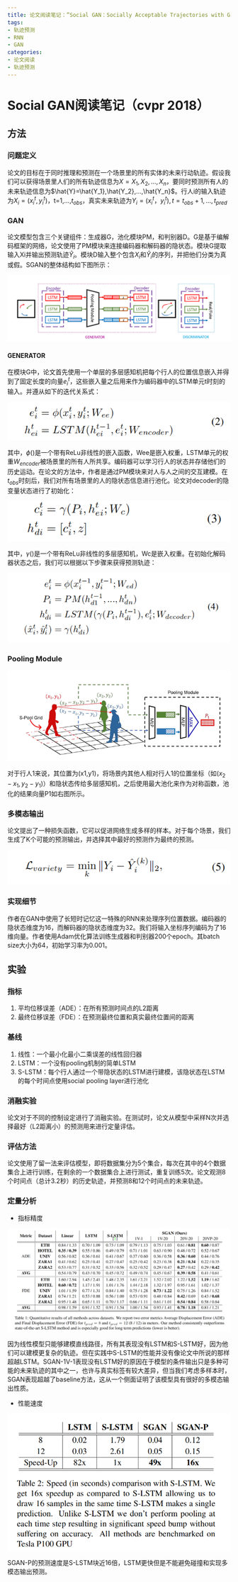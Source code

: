 ```yaml
---
title: 论文阅读笔记：”Social GAN：Socially Acceptable Trajectories with Generative Adversarial Networks“
tags: 
- 轨迹预测
- RNN
- GAN
categories:
- 论文阅读
- 轨迹预测
---
```

# 	Social GAN阅读笔记（cvpr 2018）

## 方法

### 问题定义

论文的目标在于同时推理和预测在一个场景里的所有实体的未来行动轨迹。假设我们可以获得场景里人们的所有轨迹信息为$X=X_1,X_2,...,X_n$，要同时预测所有人的未来轨迹信息为$\hat{Y}=\hat{Y_1},\hat{Y_2},...,\hat{Y_n}$。行人i的输入轨迹为$X_i=(x^t_i,y^t_i)$，t=1,...,$t_{obs}$，真实未来轨迹为$Y_i=(x_i^t，y_i^t),t=t_{obs}+1,...,t_{pred}$

### GAN

论文模型包含三个关键组件：生成器G，池化模块PM，和判别器D。G是基于编解码框架的网络，论文使用了PM模块来连接编码器和解码器的隐状态。模块G提取输入Xi并输出预测轨迹$\hat{Y}_i$。模块D输入整个包含$X_i$和$\hat{Y}_i$的序列，并把他们分类为真或假。SGAN的整体结构如下图所示：

![image-20220102184313441](https://raw.githubusercontent.com/coelien/image-hosting/master/img/202201021843497.png)

#### GENERATOR

在模块G中，论文首先使用一个单层的多层感知机把每个行人的位置信息嵌入并得到了固定长度的向量$e^t_i$，这些嵌入量之后用来作为编码器中的LSTM单元t时刻的输入。并遵从如下的迭代关系式：

![image-20220102185147460](https://raw.githubusercontent.com/coelien/image-hosting/master/img/202201021851490.png)

其中，$\phi()$是一个带有ReLu非线性的嵌入函数，Wee是嵌入权重，LSTM单元的权重$W_{encoder}$被场景里的所有人所共享。编码器可以学习行人的状态并存储他们的历史运动。在论文的方法中，作者是通过PM模块来对人与人之间的交互建模。在$t_{obs}$时刻后，我们对所有场景里的人的隐状态信息进行池化。论文对decoder的隐变量状态进行了初始化：

![image-20220102190609514](https://raw.githubusercontent.com/coelien/image-hosting/master/img/202201021906545.png)

其中，$\gamma()$是一个带有ReLu非线性的多层感知机，Wc是嵌入权重。在初始化解码器状态之后，我们可以根据以下步骤来获得预测轨迹：

![image-20220102191015871](https://raw.githubusercontent.com/coelien/image-hosting/master/img/202201021910900.png)

### Pooling Module

![image-20220103155639067](https://raw.githubusercontent.com/coelien/image-hosting/master/img/202201031556153.png)

对于行人1来说，其位置为(x1,y1)，将场景内其他人相对行人1的位置坐标（如$(x_2-x_1,y_2-y_1)$）和隐状态传给多层感知机，之后使用最大池化来作为对称函数，池化的结果向量P1如右图所示。

### 多模态输出

论文提出了一种损失函数，它可以促进网络生成多样的样本。对于每个场景，我们生成了K个可能的预测输出，并选择其中最好的预测作为最终的预测。

![image-20220103162323082](https://raw.githubusercontent.com/coelien/image-hosting/master/img/202201031623105.png)

### 实现细节

作者在GAN中使用了长短时记忆这一特殊的RNN来处理序列位置数据。编码器的隐状态维度为16，而解码器的隐状态维度为32。我们将输入坐标序列编码为了16维向量。作者使用Adam优化算法训练生成器和判别器200个epoch。其batch size大小为64，初始学习率为0.001。

## 实验

### 指标

1. 平均位移误差（ADE）：在所有预测时间点的L2距离
2. 最终位移误差（FDE）：在预测最终位置和真实最终位置间的距离

### 基线

1. 线性：一个最小化最小二乘误差的线性回归器
2. LSTM：一个没有pooling机制的简单LSTM
3. S-LSTM：每个行人通过一个带隐状态的LSTM进行建模，该隐状态在LSTM的每个时间点使用social pooling layer进行池化

### 消融实验

论文对于不同的控制设定进行了消融实验。在测试时，论文从模型中采样N次并选择最好（L2距离小）的预测用来进行定量评估。

### 评估方法

论文使用了留一法来评估模型，即将数据集分为5个集合，每次在其中的4个数据集合上进行训练，在剩余的一个数据集合上进行测试，重复训练5次。论文观测8个时间点（总计3.2秒）的历史轨迹，并预测8和12个时间点的未来轨迹。

### 定量分析

- 指标精度

![image-20220103170421282](https://raw.githubusercontent.com/coelien/image-hosting/master/img/202201031704349.png)

因为线性模型只能够建模直线路径，所有其表现没有LSTM和S-LSTM好，因为他们可以建模更复杂的轨迹。但在实践中S-LSTM的性能并没有像论文中所说的那样超越LSTM。SGAN-1V-1表现没有LSTM好的原因在于模型的条件输出只是多种可能的未来轨迹的其中之一，也许与真实标签有较大差异，但当我们考虑多样本时，SGAN表现超越了baseline方法，这从一个侧面证明了该模型具有很好的多模态输出性质。

- 性能速度

<img src="https://raw.githubusercontent.com/coelien/image-hosting/master/img/202201031829832.png" alt="image-20220103182926796" style="zoom: 67%;" />

SGAN-P的预测速度是S-LSTM块近16倍，LSTM更快但是不能避免碰撞和实现多模态输出预测。
